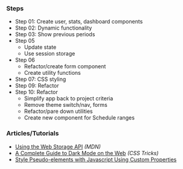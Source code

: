 ### Steps

- Step 01: Create user, stats, dashboard components
  <br>
- Step 02: Dynamic functionality
  <br>
- Step 03: Show previous periods
  <br>
- Step 05
  - Update state
  - Use session storage
    <br>
- Step 06
  - Refactor/create form component
  - Create utility functions
    <br>
- Step 07: CSS styling
  <br>
- Step 09: Refactor
  <br>
- Step 10: Refactor
  - Simplify app back to project criteria
  - Remove theme switch/nav, forms
  - Refactor/pare down utilities
  - Create new component for Schedule ranges
    <br>

### Articles/Tutorials

- [Using the Web Storage API](https://developer.mozilla.org/en-US/docs/Web/API/Web_Storage_API/Using_the_Web_Storage_API#feature-detecting_localstorage) _(MDN)_
- [A Complete Guide to Dark Mode on the Web](https://css-tricks.com/a-complete-guide-to-dark-mode-on-the-web/#aa-using-custom-properties) _(CSS Tricks)_
- [Style Pseudo-elements with Javascript Using Custom Properties](https://css-irl.info/quick-tip-style-pseudo-elements-with-javascript-using-custom-properties/)

